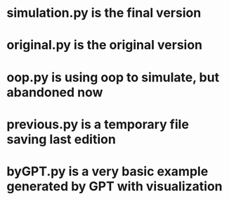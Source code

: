 # simulation.py is the final version
# original.py is the original version
# oop.py is using oop to simulate, but abandoned now
# previous.py is a temporary file saving last edition
# byGPT.py is a very basic example generated by GPT with visualization
